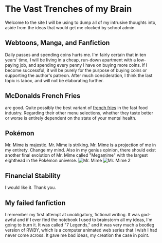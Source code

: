# The Vast Trenches of my Brain
Welcome to the site I will be using to dump all of my intrusive thoughts into, aside from the ideas that would get me clocked by school admin. 

## Webtoons, Manga, and Fanfiction
Daily passes and spending coins hurts me. I'm fairly certain that in ten years' time, I will be living in a cheap, run-down apartment with a low-paying job, and spending every penny I have on buying more coins. If I become successful, it will be purely for the purpose of buying coins or supporting the author's patreon.
After much consideration, I think the last topic is taboo, and will not be elaborating further.

## McDonalds French Fries
are good. Quite possibly the best variant of [french fries](https://www.chickadvisor.com/item/mcdonalds-fries/#:~:text=McDonald%27s%20French%20fries%20are%20the%20perfect%20salty%2C%20fried,fryer%20is%20a%20small%20moment%20of%20bliss%21%202.8%2F5) in the fast food industry. Regarding their other menu selections, whether they taste better or worse is entirely dependent on the state of your mental health.

## Pokémon
Mr. Mime is majestic. Mr. Mime is striking. Mr. Mime is a projection of me in my entirety. Change my mind.
Also in my genius opinion, there should exist another final evolution of Mr. Mime called "Megamime" with the largest eighthead in the Pokémon universe.
![Mr. Mime](https://images.pokemontcg.io/xy5/101_hires.png)
![Mr. Mime 2](https://static2.gamerantimages.com/wordpress/wp-content/uploads/detective-pikachu-mr-mime.jpg)

## Financial Stability
I would like it. Thank you.

## My failed fanfiction
I remember my first attempt at unobligatory, fictional writing. It was god-awful and if I ever find the notebook I used to brainstorm all my ideas, I'm going to burn it. It was called "7 Legends," and it was very much a bootleg version of RWBY, which is a computer animated web series that I wish I had never come across. It gave me bad ideas, my creation the case in point.
